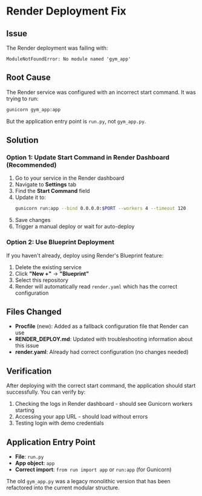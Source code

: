 # Render Deployment Fix

## Issue
The Render deployment was failing with:
```
ModuleNotFoundError: No module named 'gym_app'
```

## Root Cause
The Render service was configured with an incorrect start command. It was trying to run:
```bash
gunicorn gym_app:app
```

But the application entry point is `run.py`, not `gym_app.py`.

## Solution

### Option 1: Update Start Command in Render Dashboard (Recommended)
1. Go to your service in the Render dashboard
2. Navigate to **Settings** tab
3. Find the **Start Command** field
4. Update it to:
   ```bash
   gunicorn run:app --bind 0.0.0.0:$PORT --workers 4 --timeout 120
   ```
5. Save changes
6. Trigger a manual deploy or wait for auto-deploy

### Option 2: Use Blueprint Deployment
If you haven't already, deploy using Render's Blueprint feature:
1. Delete the existing service
2. Click **"New +"** → **"Blueprint"**
3. Select this repository
4. Render will automatically read `render.yaml` which has the correct configuration

## Files Changed
- **Procfile** (new): Added as a fallback configuration file that Render can use
- **RENDER_DEPLOY.md**: Updated with troubleshooting information about this issue
- **render.yaml**: Already had correct configuration (no changes needed)

## Verification
After deploying with the correct start command, the application should start successfully. You can verify by:
1. Checking the logs in Render dashboard - should see Gunicorn workers starting
2. Accessing your app URL - should load without errors
3. Testing login with demo credentials

## Application Entry Point
- **File**: `run.py`
- **App object**: `app`
- **Correct import**: `from run import app` or `run:app` (for Gunicorn)

The old `gym_app.py` was a legacy monolithic version that has been refactored into the current modular structure.
